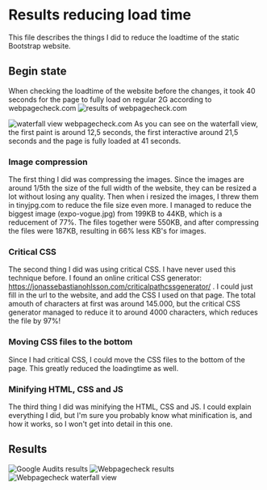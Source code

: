 # Results reducing load time
This file describes the things I did to reduce the loadtime of the static Bootstrap website.

## Begin state
When checking the loadtime of the website before the changes, it took 40 seconds for the page to fully load on regular 2G according to webpagecheck.com ![results of webpagecheck.com](https://imgur.com/TUyoOZ4)

![waterfall view webpagecheck.com](https://imgur.com/hbZqieJ)
As you can see on the waterfall view, the first paint is around 12,5 seconds, the first interactive around 21,5 seconds and the page is fully loaded at 41 seconds.

### Image compression
The first thing I did was compressing the images. Since the images are around 1/5th the size of the full width of the website, they can be resized a lot without losing any quality. Then when i resized the images, I threw them in tinyjpg.com to reduce the file size even more. I managed to reduce the biggest image (expo-vogue.jpg) from 199KB to 44KB, which is a reducement of 77%. The files together were 550KB, and after compressing the files were 187KB, resulting in 66% less KB's for images.

### Critical CSS
The second thing I did was using critical CSS. I have never used this technique before. I found an online critical CSS generator: https://jonassebastianohlsson.com/criticalpathcssgenerator/ . I could just fill in the url to the website, and add the CSS I used on that page. The total amouth of characters at first was around 145.000, but the critical CSS generator managed to reduce it to around 4000 characters, which reduces the file by 97%!

### Moving CSS files to the bottom
Since I had critical CSS, I could move the CSS files to the bottom of the page. This greatly reduced the loadingtime as well.

### Minifying HTML, CSS and JS
The third thing I did was minifying the HTML, CSS and JS. I could explain everything I did, but I'm sure you probably know what minification is, and how it works, so I won't get into detail in this one.

## Results
![Google Audits results](https://imgur.com/ucNP86f)
![Webpagecheck results](https://imgur.com/Ekt3nM9)
![Webpagecheck waterfall view](https://imgur.com/kqBjWZZ)